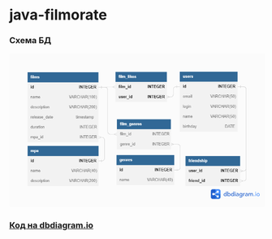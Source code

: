 # java-filmorate

### Схема БД
![ER-Диаграмма БД](/er-diagram.png)

### [Код на dbdiagram.io](https://dbdiagram.io/d/647cb0b2722eb774945d1d4a) 
